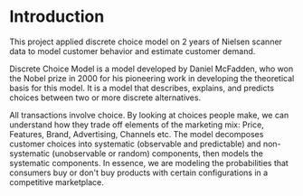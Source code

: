 # Introduction
This project applied discrete choice model on 2 years of Nielsen scanner data to model customer behavior and estimate customer demand.

Discrete Choice Model is a model developed by Daniel McFadden, who won the Nobel prize in 2000 for his pioneering work in developing the theoretical basis for this model. It is a model that describes, explains, and predicts choices between two or more discrete alternatives. 

All transactions involve choice. By looking at choices people make, we can understand how they trade off elements of the marketing mix: Price, Features, Brand, Advertising, Channels etc. The model decomposes customer choices into systematic (observable and predictable) and non-systematic (unobservable or random) components, then models the systematic components. In essence, we are modeling the probabilities that consumers buy or don't buy products with certain configurations in a competitive marketplace.
